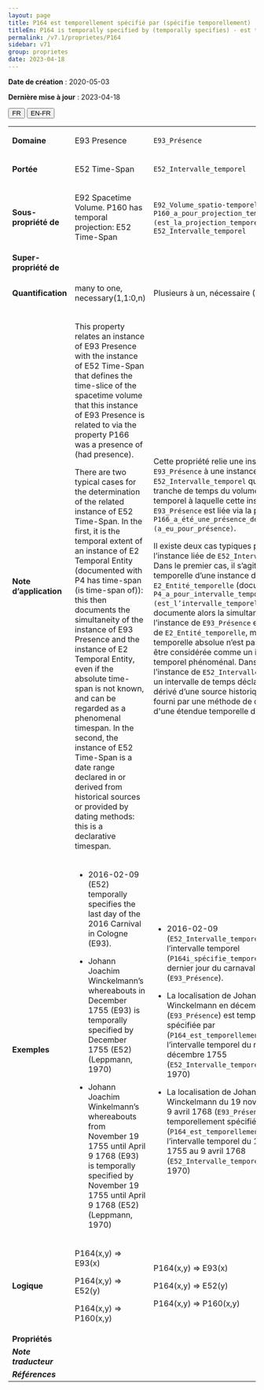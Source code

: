 ```yaml
---
layout: page
title: P164 est temporellement spécifié par (spécifie temporellement)
titleEn: P164 is temporally specified by (temporally specifies) - est temporellement spécifié par (spécifie temporellement)
permalink: /v7.1/proprietes/P164
sidebar: v71
group: proprietes
date: 2023-04-18
---
```


**Date de création** : 2020-05-03

**Dernière mise à jour** : 2023-04-18

<div class="lang-buttons">
  <button id="fr" class="activate">FR</button>
  <button id="en-fr">EN-FR</button>
</div>

<table>
<tbody>
<tr>
<td><strong>Domaine</strong></td>
<td class="en">
<p>E93 Presence</p>
</td>
<td>
<p><code class="language-plaintext highlighter-rouge">E93_Présence</code> </p>
</td>
</tr>
<tr>
<td><strong>Portée</strong></td>
<td class="en">
<p>E52 Time-Span</p>
</td>
<td>
<p><code class="language-plaintext highlighter-rouge">E52_Intervalle_temporel</code></p>
</td>
</tr>
<tr>
<td><strong>Sous-propriété de</strong></td>
<td class="en">
<p>E92 Spacetime Volume. P160 has temporal projection: E52 Time-Span</p>
</td>
<td>
<p><code class="language-plaintext highlighter-rouge">E92_Volume_spatio-temporel</code>. <code class="language-plaintext highlighter-rouge">P160_a_pour_projection_temporelle (est_la_projection_temporelle_de)</code>: <code class="language-plaintext highlighter-rouge">E52_Intervalle_temporel</code></p>
</td>
</tr>
<tr>
<td><strong>Super-propriété de</strong></td>
<td class="en">
</td>
<td>
</td>
</tr>
<tr>
<td><strong>Quantification</strong></td>
<td class="en">
<p>many to one, necessary(1,1:0,n)</p>
</td>
<td>
<p>Plusieurs à un, nécessaire (1,1: 0,n)</p>
</td>
</tr>
<tr>
<td><strong>Note d’application</strong></td>
<td class="en">
<p>This property relates an instance of E93 Presence with the instance of E52 Time-Span that defines the time-slice of the spacetime volume that this instance of E93 Presence is related to via the property P166 was a presence of (had presence).</p>
<p>There are two typical cases for the determination of the related instance of E52 Time-Span. In the first, it is the temporal extent of an instance of E2 Temporal Entity (documented with P4 has time-span (is time-span of)): this then documents the simultaneity of the instance of E93 Presence and the instance of E2 Temporal Entity, even if the absolute time-span is not known, and can be regarded as a phenomenal timespan. In the second, the instance of E52 Time-Span is a date range declared in or derived from historical sources or provided by dating methods: this is a declarative timespan.</p>
</td>
<td>
<p>Cette propriété relie une instance de <code class="language-plaintext highlighter-rouge">E93_Présence</code> à une instance de <code class="language-plaintext highlighter-rouge">E52_Intervalle_temporel</code> qui définit la tranche de temps du volume spatio-temporel à laquelle cette instance de <code class="language-plaintext highlighter-rouge">E93_Présence</code> est liée via la propriété <code class="language-plaintext highlighter-rouge">P166_a_été_une_présence_de (a_eu_pour_présence)</code>.</p>
<p>Il existe deux cas typiques pour déterminer l’instance liée de <code class="language-plaintext highlighter-rouge">E52_Intervalle_temporel</code>. Dans le premier cas, il s’agit de l’étendue temporelle d’une instance de <code class="language-plaintext highlighter-rouge">E2_Entité_temporelle</code> (documentée avec <code class="language-plaintext highlighter-rouge">P4_a_pour_intervalle_temporel (est_l’intervalle_temporel_de)</code>) : ceci documente alors la simultanéité de l’instance de <code class="language-plaintext highlighter-rouge">E93_Présence</code> et de l’instance de <code class="language-plaintext highlighter-rouge">E2_Entité_temporelle</code>, même si l’étendue temporelle absolue n’est pas connue et peut être considérée comme un intervalle temporel phénoménal. Dans le second cas, l’instance de <code class="language-plaintext highlighter-rouge">E52_Intervalle_temporel</code> est un intervalle de temps déclaré dans ou dérivé d’une source historique, ou bien fourni par une méthode de datation : il s'agit d'une étendue temporelle déclarative.</p>
</td>
</tr>
<tr>
<td><strong>Exemples</strong></td>
<td class="en">
<ul>
<li><p>2016-02-09 (E52) temporally specifies the last day of the 2016 Carnival in Cologne (E93).</p>
</li>
<li><p>Johann Joachim Winckelmann’s whereabouts in December 1755 (E93) is temporally specified by December 1755 (E52) (Leppmann, 1970)</p>
</li>
<li><p>Johann Joachim Winkelmann’s whereabouts from November 19 1755 until April 9 1768 (E93) is temporally specified by November 19 1755 until April 9 1768 (E52) (Leppmann, 1970)</p>
</li>
</ul>
</td>
<td>
<ul>
<li><p>2016-02-09 (<code class="language-plaintext highlighter-rouge">E52_Intervalle_temporel</code>) était l’intervalle temporel (<code class="language-plaintext highlighter-rouge">P164i_spécifie_temporellement)</code> du dernier jour du carnaval 2016 à Cologne (<code class="language-plaintext highlighter-rouge">E93_Présence</code>).</p>
</li>
<li><p>La localisation de Johann Joachim Winckelmann en décembre 1755 (<code class="language-plaintext highlighter-rouge">E93_Présence</code>) est temporellement spécifiée par (<code class="language-plaintext highlighter-rouge">P164_est_temporellement_spécifié_par</code>) l’intervalle temporel du mois de décembre 1755 (<code class="language-plaintext highlighter-rouge">E52_Intervalle_temporel</code>) (Leppmann, 1970)</p>
</li>
<li><p>La localisation de Johann Joachim Winckelmann du 19 novembre 1755 au 9 avril 1768 (<code class="language-plaintext highlighter-rouge">E93_Présence</code>) est temporellement spécifiée par (<code class="language-plaintext highlighter-rouge">P164_est_temporellement_spécifié_par</code>) l’intervalle temporel du  19 novembre 1755 au 9 avril 1768 (<code class="language-plaintext highlighter-rouge">E52_Intervalle_temporel</code>) (Leppmann, 1970)</p>
</li>
</ul>
</td>
</tr>
<tr>
<td><strong>Logique</strong></td>
<td class="en">
<p>P164(x,y) ⇒ E93(x)</p>
<p>P164(x,y) ⇒ E52(y)</p>
<p>P164(x,y) ⇒ P160(x,y)</p>
</td>
<td>
<p>P164(x,y) ⇒ E93(x)</p>
<p>P164(x,y) ⇒ E52(y)</p>
<p>P164(x,y) ⇒ P160(x,y)</p>
</td>
</tr>
<tr>
<td><strong>Propriétés</strong></td>
<td class="en">
</td>
<td>
</td>
</tr>
<tr>
<td><strong><em>Note traducteur</em></strong></td>
<td colspan="2">
</td>
</tr>
<tr>
<td><strong><em>Références</em></strong></td>
<td colspan="2">
<p><em></em></p>
</td>
</tr>
</tbody>
</table>

				